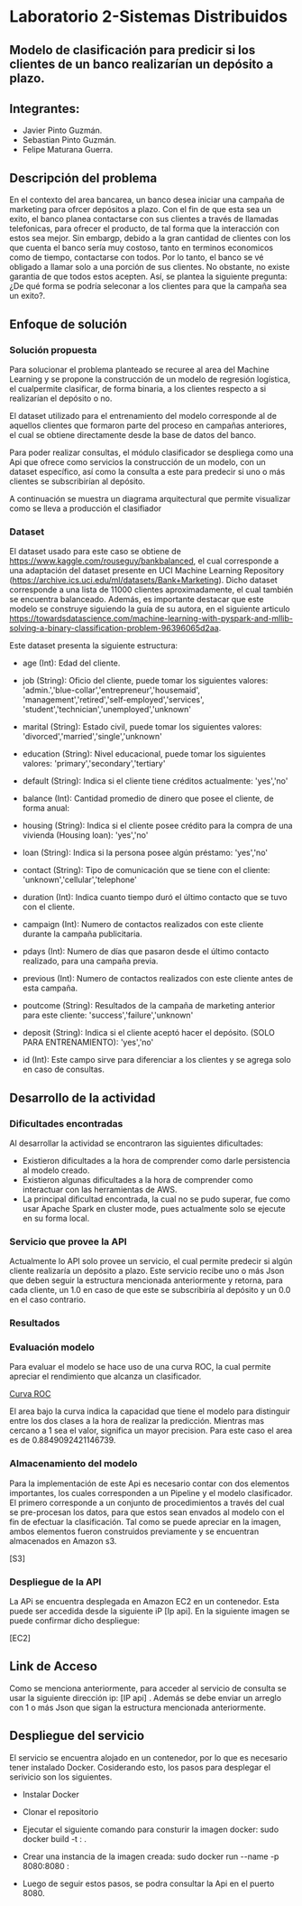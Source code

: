 # Laboratorio 2-Sistemas Distribuidos


## Modelo de clasificación para predicir si los clientes de un banco realizarían un depósito a plazo.

## Integrantes:
 - Javier Pinto Guzmán.
 - Sebastian Pinto Guzmán.
 - Felipe Maturana Guerra.

## Descripción del problema

En el contexto del area bancarea, un banco desea iniciar una campaña de marketing para ofrcer depósitos a plazo.
Con el fin de que esta sea un exito, el banco planea contactarse con sus clientes a través de llamadas telefonicas, para ofrecer el producto, de tal forma que la interacción con estos sea mejor. Sin embargp, debido a la gran cantidad de clientes con los que cuenta el banco sería muy costoso, tanto en terminos economicos como de tiempo, contactarse con todos. Por lo tanto, el banco se vé obligado a llamar solo a una porción de sus clientes. No obstante, no existe garantia de que todos estos acepten. Así, se plantea la siguiente pregunta: ¿De qué forma se podría seleconar a los clientes para que la campaña sea un exito?.

## Enfoque de solución

### Solución propuesta

Para solucionar el problema planteado se recuree al area del Machine Learning y se propone la construcción de un modelo de regresión logística, el cualpermite clasificar, de forma binaria, a los clientes respecto a si realizarían el depósito o no.

El dataset utilizado para el entrenamiento del modelo corresponde al de aquellos clientes que formaron parte del proceso en campañas anteriores, el cual se obtiene directamente desde la base de datos del banco.

Para poder realizar consultas, el módulo clasificador se despliega como una Api que ofrece como servicios la construcción de un modelo, con un dataset específico, así como la consulta a este para predecir si uno o más clientes se subscribirían al depósito. 

A continuación se muestra un diagrama arquitectural que permite visualizar como se  lleva a producción el clasifiador

### Dataset

El dataset usado para este caso se obtiene de https://www.kaggle.com/rouseguy/bankbalanced, el cual corresponde
a una adaptación del dataset presente en UCI Machine Learning Repository (https://archive.ics.uci.edu/ml/datasets/Bank+Marketing). Dicho dataset corresponde a una lista de 11000 clientes aproximadamente, el cual también se encuentra balanceado. Además, es importante destacar que este modelo se construye siguiendo la guía de su autora, en el siguiente articulo https://towardsdatascience.com/machine-learning-with-pyspark-and-mllib-solving-a-binary-classification-problem-96396065d2aa.

Este dataset presenta la siguiente estructura:

 - age (Int): Edad del cliente.
 - job (String): Oficio del cliente, puede tomar los siguientes valores: 
    'admin.','blue-collar','entrepreneur','housemaid',
    'management','retired','self-employed','services',
    'student','technician','unemployed','unknown'
    
 - marital (String): Estado civil, puede tomar los siguientes valores:
     'divorced','married','single','unknown'
 - education (String): Nivel educacional, puede tomar los siguientes valores:
      'primary','secondary','tertiary'
 - default (String): Indica si el cliente tiene créditos actualmente:
      'yes','no'
 - balance (Int): Cantidad promedio de dinero que posee el cliente, de forma anual:
 - housing (String): Indica si el cliente posee crédito para la compra de una vivienda (Housing loan):
      'yes','no'
 - loan (String): Indica si la persona posee algún préstamo:
      'yes','no'
 - contact (String): Tipo de comunicación que se tiene con el cliente:
      'unknown','cellular','telephone'
 - duration (Int): Indica cuanto tiempo duró el último contacto que se tuvo con el cliente.
 - campaign (Int): Numero de contactos realizados con este cliente durante la campaña publicitaria.
 - pdays (Int): Numero de días que pasaron desde el último contacto realizado, para una campaña previa.
 - previous (Int): Numero de contactos realizados con este cliente antes de esta campaña.
 - poutcome (String): Resultados de la campaña de marketing anterior para este cliente:
      'success','failure','unknown'
 - deposit (String): Indica si el cliente aceptó hacer el depósito. (SOLO PARA ENTRENAMIENTO):
      'yes','no'
 - id (Int): Este campo sirve para diferenciar a los clientes y se agrega solo en caso de consultas.

## Desarrollo de la actividad

### Dificultades encontradas
Al desarrollar la actividad se encontraron las siguientes dificultades:

  - Existieron dificultades a la hora de comprender como darle persistencia al modelo creado.
  - Existieron algunas dificultades a la hora de comprender como interactuar con las herramientas de AWS.
  - La principal dificultad encontrada, la cual no se pudo superar, fue como usar Apache Spark en cluster mode, pues actualmente solo se ejecute en su forma local.
  
### Servicio que provee la API

Actualmente lo API solo provee un servicio, el cual permite predecir si algún cliente realizaría un depósito a plazo.
Este servicio recibe uno o más Json que deben seguir la estructura mencionada anteriormente y retorna, para cada cliente, un 1.0 en caso de que este se subscribiría al depósito y un 0.0 en el caso contrario.

### Resultados

### Evaluación modelo 

Para evaluar el modelo se hace uso de una curva ROC, la cual permite apreciar el rendimiento que alcanza un clasificador. 

[Curva ROC](imagenes/ROC.png)


El area bajo la curva indica la capacidad que tiene el modelo para distinguir entre los dos clases a la hora de realizar la predicción. Mientras mas cercano a 1 sea el valor, significa un mayor precision. Para este caso el area es de 0.8849092421146739. 

### Almacenamiento del modelo

Para la implementación de este Api es necesario contar con dos elementos importantes, los cuales corresponden a un Pipeline y el modelo clasificador. El primero corresponde a un conjunto de procedimientos a través del cual se pre-procesan los datos, para que estos sean envados al modelo con el fin de efectuar la clasificación. Tal como se puede apreciar en la imagen, ambos elementos fueron construidos previamente y se encuentran almacenados en Amazon s3.

[S3]

### Despliegue de la API

La APi se encuentra desplegada en Amazon EC2 en un contenedor. Esta puede ser accedida desde la siguiente iP [Ip api]. En la siguiente imagen se puede confirmar dicho despliegue:

[EC2]

## Link de Acceso

Como se menciona anteriormente, para acceder al servicio de consulta se usar la siguiente dirección ip: [IP api] . Además se debe enviar un arreglo con 1 o más Json que sigan la estructura mencionada anteriormente.

## Despliegue del servicio

El servicio se encuentra alojado en un contenedor, por lo que es necesario tener instalado Docker. Cosiderando esto, los pasos para desplegar el serivicio son los siguientes.

- Instalar Docker

- Clonar el repositorio

- Ejecutar el siguiente comando para consturir la imagen docker: sudo docker build -t <nombre-imagen>:<tag> .
 
- Crear una instancia de la imagen creada: sudo docker run --name <nombre contenedor> -p 8080:8080 <nombre-imagen>:<tag>
 
- Luego de seguir estos pasos, se podra consultar la Api en el puerto 8080.



